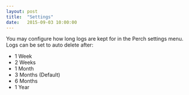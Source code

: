 ```yaml
---
layout: post
title:  "Settings"
date:   2015-09-03 10:00:00
---
```


You may configure how long logs are kept for in the Perch settings menu. Logs can be set to auto delete after:

* 1 Week
* 2 Weeks
* 1 Month
* 3 Months (Default)
* 6 Months
* 1 Year
